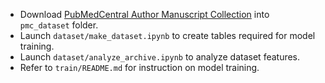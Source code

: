 * Download [PubMedCentral Author Manuscript Collection](https://ftp.ncbi.nlm.nih.gov/pub/pmc/manuscript/) 
into `pmc_dataset` folder.
* Launch `dataset/make_dataset.ipynb` to create tables required for model training.
* Launch `dataset/analyze_archive.ipynb` to analyze dataset features.
* Refer to `train/README.md` for instruction on model training.